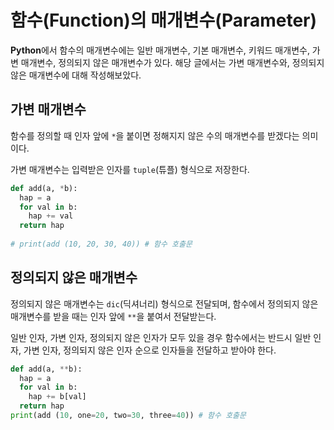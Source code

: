 # 함수(Function)의 매개변수(Parameter)

<b>Python</b>에서 함수의 매개변수에는 일반 매개변수, 기본 매개변수, 키워드 매개변수, 가변 매개변수, 정의되지 않은 매개변수가 있다.
해당 글에서는 가변 매개변수와, 정의되지 않은 매개변수에 대해 작성해보았다.

## 가변 매개변수

함수를 정의할 때 인자 앞에 ```*```을 붙이면 정해지지 않은 수의 매개변수를 받겠다는 의미이다.

가변 매개변수는 입력받은 인자를 ```tuple```(튜플) 형식으로 저장한다.

```python
def add(a, *b):
  hap = a
  for val in b:
    hap += val
  return hap
  
# print(add (10, 20, 30, 40)) # 함수 호출문
```

## 정의되지 않은 매개변수

정의되지 않은 매개변수는 ```dic```(딕셔너리) 형식으로 전달되며, 함수에서 정의되지 않은 매개변수를 받을 때는 인자 앞에 ```**```을 붙여서 전달받는다.

일반 인자, 가변 인자, 정의되지 않은 인자가 모두 있을 경우 함수에서는 반드시 일반 인자, 가변 인자, 정의되지 않은 인자 순으로 인자들을 전달하고 받아야 한다.

```python
def add(a, **b):
  hap = a
  for val in b:
    hap += b[val]
  return hap
print(add (10, one=20, two=30, three=40)) # 함수 호출문
```
